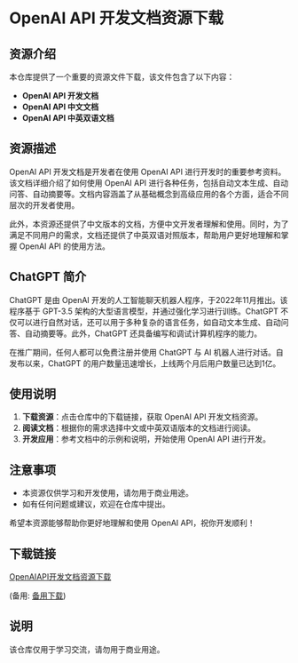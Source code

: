 # OpenAI API 开发文档资源下载

## 资源介绍

本仓库提供了一个重要的资源文件下载，该文件包含了以下内容：

- **OpenAI API 开发文档**
- **OpenAI API 中文文档**
- **OpenAI API 中英双语文档**

## 资源描述

OpenAI API 开发文档是开发者在使用 OpenAI API 进行开发时的重要参考资料。该文档详细介绍了如何使用 OpenAI API 进行各种任务，包括自动文本生成、自动问答、自动摘要等。文档内容涵盖了从基础概念到高级应用的各个方面，适合不同层次的开发者使用。

此外，本资源还提供了中文版本的文档，方便中文开发者理解和使用。同时，为了满足不同用户的需求，文档还提供了中英双语对照版本，帮助用户更好地理解和掌握 OpenAI API 的使用方法。

## ChatGPT 简介

ChatGPT 是由 OpenAI 开发的人工智能聊天机器人程序，于2022年11月推出。该程序基于 GPT-3.5 架构的大型语言模型，并通过强化学习进行训练。ChatGPT 不仅可以进行自然对话，还可以用于多种复杂的语言任务，如自动文本生成、自动问答、自动摘要等。此外，ChatGPT 还具备编写和调试计算机程序的能力。

在推广期间，任何人都可以免费注册并使用 ChatGPT 与 AI 机器人进行对话。自发布以来，ChatGPT 的用户数量迅速增长，上线两个月后用户数量已达到1亿。

## 使用说明

1. **下载资源**：点击仓库中的下载链接，获取 OpenAI API 开发文档资源。
2. **阅读文档**：根据你的需求选择中文或中英双语版本的文档进行阅读。
3. **开发应用**：参考文档中的示例和说明，开始使用 OpenAI API 进行开发。

## 注意事项

- 本资源仅供学习和开发使用，请勿用于商业用途。
- 如有任何问题或建议，欢迎在仓库中提出。

希望本资源能够帮助你更好地理解和使用 OpenAI API，祝你开发顺利！

## 下载链接
[OpenAIAPI开发文档资源下载](https://pan.quark.cn/s/e1172a7894be) 

(备用: [备用下载](https://pan.baidu.com/s/13zEc_kdRnKIPidhifz71ZA?pwd=1234))

## 说明

该仓库仅用于学习交流，请勿用于商业用途。
